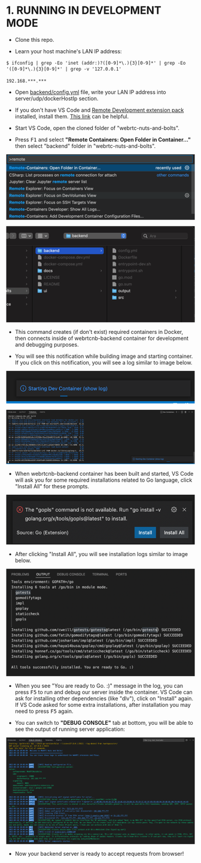 # **1. RUNNING IN DEVELOPMENT MODE**

* Clone this repo.

* Learn your host machine's LAN IP address:

```console
$ ifconfig | grep -Eo 'inet (addr:)?([0-9]*\.){3}[0-9]*' | grep -Eo '([0-9]*\.){3}[0-9]*' | grep -v '127.0.0.1'

192.168.***.***
```

* Open [backend/config.yml](../backend/config.yml) file, write your LAN IP address into server/udp/dockerHostIp section.

* If you don't have VS Code and [Remote Development extension pack](https://marketplace.visualstudio.com/items?itemName=ms-vscode-remote.vscode-remote-extensionpack) installed, install them. [This link](https://code.visualstudio.com/docs/remote/containers) can be helpful.

* Start VS Code, open the cloned folder of "webrtc-nuts-and-bolts".

* Press <kbd>F1</kbd> and select **"Remote Containers: Open Folder in Container..."** then select "backend" folder in "webrtc-nuts-and-bolts".

![Open folder in container](images/01-01-open-folder-in-container.png)


![Select "backend" folder](images/01-02-select-folder.png)

* This command creates (if don't exist) required containers in Docker, then connects inside of webrtcnb-backend container for development and debugging purposes.

* You will see this notification while building image and starting container. If you click on this notification, you will see a log similar to image below.

![Starting Dev Container small](images/01-03-starting-dev-container-small.png)

![Starting Dev Container log](images/01-04-starting-dev-container-log.png)

* When webrtcnb-backend container has been built and started, VS Code will ask you for some required installations related to Go language, click "Install All" for these prompts.

![Install Go Dependencies small](images/01-05-install-go-deps-small.png)

* After clicking "Install All", you will see installation logs similar to image below.

![Install Go Dependencies log](images/01-06-install-go-deps-log.png)

* When you see "You are ready to Go. :)" message in the log, you can press <kbd>F5</kbd> to run and debug our server inside the container. VS Code can ask for installing other dependencies (like "dlv"), click on "Install" again. If VS Code asked for some extra installations, after installation you may need to press <kbd>F5</kbd> again.

* You can switch to **"DEBUG CONSOLE"** tab at bottom, you will be able to see the output of running server application:

![Backend initial output](images/01-07-backend-initial-output.png)

* Now your backend server is ready to accept requests from browser!